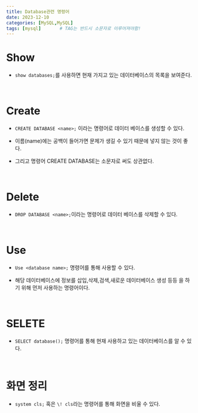 ```yaml
---
title: Database관련 명령어
date: 2023-12-10
categories: [MySQL,MySQL]
tags: [mysql]		# TAG는 반드시 소문자로 이루어져야함!
---
```


# **Show**

* `show databases;`를 사용하면 현재 가지고 있는 데이터베이스의 목록을 보여준다.

<br>

# **Create**

* `CREATE DATABASE <name>;` 이라는 명령어로 데이터 베이스를 생성할 수 있다.

* 이름(name)에는 공백이 들어가면 문제가 생길 수 있기 때문에 넣지 않는 것이 좋다.

* 그리고 명령어 CREATE DATABASE는 소문자로 써도 상관없다.

<br>

# **Delete**

* `DROP DATABASE <name>;`이라는 명령어로 데이터 베이스를 삭제할 수 있다.

<br>

# **Use**

* `Use <database name>;` 명령어를 통해 사용할 수 있다.

* 해당 데이터베이스에 정보를 삽입,삭제,검색,새로운 데이터베이스 생성 등등 을 하기 위해 먼저 사용하는 명령어이다.

<br>

# **SELETE**

* `SELECT database();`  명령어를 통해 현재 사용하고 있는 데이터베이스를 알 수 있다.


<br>

# **화면 정리**

* `system cls;` 혹은 `\! cls`라는 명령어를 통해 화면을 비울 수 있다.

